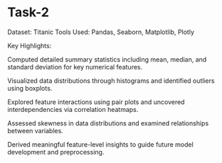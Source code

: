 # Task-2
Dataset: Titanic
Tools Used: Pandas, Seaborn, Matplotlib, Plotly

Key Highlights:

Computed detailed summary statistics including mean, median, and standard deviation for key numerical features.

Visualized data distributions through histograms and identified outliers using boxplots.

Explored feature interactions using pair plots and uncovered interdependencies via correlation heatmaps.

Assessed skewness in data distributions and examined relationships between variables.

Derived meaningful feature-level insights to guide future model development and preprocessing.

